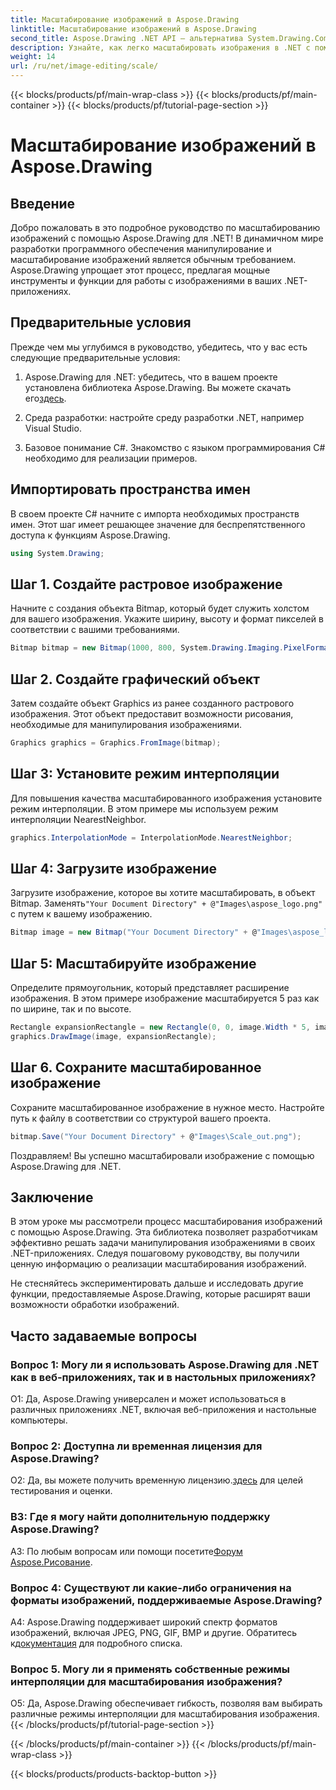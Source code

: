 ```yaml
---
title: Масштабирование изображений в Aspose.Drawing
linktitle: Масштабирование изображений в Aspose.Drawing
second_title: Aspose.Drawing .NET API — альтернатива System.Drawing.Common
description: Узнайте, как легко масштабировать изображения в .NET с помощью Aspose.Drawing. Наше пошаговое руководство обеспечивает плавную интеграцию и предоставляет мощные возможности манипулирования изображениями.
weight: 14
url: /ru/net/image-editing/scale/
---
```


{{< blocks/products/pf/main-wrap-class >}}
{{< blocks/products/pf/main-container >}}
{{< blocks/products/pf/tutorial-page-section >}}

# Масштабирование изображений в Aspose.Drawing

## Введение

Добро пожаловать в это подробное руководство по масштабированию изображений с помощью Aspose.Drawing для .NET! В динамичном мире разработки программного обеспечения манипулирование и масштабирование изображений является обычным требованием. Aspose.Drawing упрощает этот процесс, предлагая мощные инструменты и функции для работы с изображениями в ваших .NET-приложениях.

## Предварительные условия

Прежде чем мы углубимся в руководство, убедитесь, что у вас есть следующие предварительные условия:

1.  Aspose.Drawing для .NET: убедитесь, что в вашем проекте установлена библиотека Aspose.Drawing. Вы можете скачать его[здесь](https://releases.aspose.com/drawing/net/).

2. Среда разработки: настройте среду разработки .NET, например Visual Studio.

3. Базовое понимание C#. Знакомство с языком программирования C# необходимо для реализации примеров.

## Импортировать пространства имен

В своем проекте C# начните с импорта необходимых пространств имен. Этот шаг имеет решающее значение для беспрепятственного доступа к функциям Aspose.Drawing.

```csharp
using System.Drawing;
```

## Шаг 1. Создайте растровое изображение

Начните с создания объекта Bitmap, который будет служить холстом для вашего изображения. Укажите ширину, высоту и формат пикселей в соответствии с вашими требованиями.

```csharp
Bitmap bitmap = new Bitmap(1000, 800, System.Drawing.Imaging.PixelFormat.Format32bppPArgb);
```

## Шаг 2. Создайте графический объект

Затем создайте объект Graphics из ранее созданного растрового изображения. Этот объект предоставит возможности рисования, необходимые для манипулирования изображениями.

```csharp
Graphics graphics = Graphics.FromImage(bitmap);
```

## Шаг 3: Установите режим интерполяции

Для повышения качества масштабированного изображения установите режим интерполяции. В этом примере мы используем режим интерполяции NearestNeighbor.

```csharp
graphics.InterpolationMode = InterpolationMode.NearestNeighbor;
```

## Шаг 4: Загрузите изображение

 Загрузите изображение, которое вы хотите масштабировать, в объект Bitmap. Заменять`"Your Document Directory" + @"Images\aspose_logo.png"` с путем к вашему изображению.

```csharp
Bitmap image = new Bitmap("Your Document Directory" + @"Images\aspose_logo.png");
```

## Шаг 5: Масштабируйте изображение

Определите прямоугольник, который представляет расширение изображения. В этом примере изображение масштабируется 5 раз как по ширине, так и по высоте.

```csharp
Rectangle expansionRectangle = new Rectangle(0, 0, image.Width * 5, image.Height * 5);
graphics.DrawImage(image, expansionRectangle);
```

## Шаг 6. Сохраните масштабированное изображение

Сохраните масштабированное изображение в нужное место. Настройте путь к файлу в соответствии со структурой вашего проекта.

```csharp
bitmap.Save("Your Document Directory" + @"Images\Scale_out.png");
```

Поздравляем! Вы успешно масштабировали изображение с помощью Aspose.Drawing для .NET.

## Заключение

В этом уроке мы рассмотрели процесс масштабирования изображений с помощью Aspose.Drawing. Эта библиотека позволяет разработчикам эффективно решать задачи манипулирования изображениями в своих .NET-приложениях. Следуя пошаговому руководству, вы получили ценную информацию о реализации масштабирования изображений.

Не стесняйтесь экспериментировать дальше и исследовать другие функции, предоставляемые Aspose.Drawing, которые расширят ваши возможности обработки изображений.

## Часто задаваемые вопросы

### Вопрос 1: Могу ли я использовать Aspose.Drawing для .NET как в веб-приложениях, так и в настольных приложениях?

О1: Да, Aspose.Drawing универсален и может использоваться в различных приложениях .NET, включая веб-приложения и настольные компьютеры.

### Вопрос 2: Доступна ли временная лицензия для Aspose.Drawing?

 О2: Да, вы можете получить временную лицензию.[здесь](https://purchase.aspose.com/temporary-license/) для целей тестирования и оценки.

### В3: Где я могу найти дополнительную поддержку Aspose.Drawing?

 A3: По любым вопросам или помощи посетите[Форум Aspose.Рисование](https://forum.aspose.com/c/diagram/17).

### Вопрос 4: Существуют ли какие-либо ограничения на форматы изображений, поддерживаемые Aspose.Drawing?

 A4: Aspose.Drawing поддерживает широкий спектр форматов изображений, включая JPEG, PNG, GIF, BMP и другие. Обратитесь к[документация](https://reference.aspose.com/drawing/net/) для подробного списка.

### Вопрос 5. Могу ли я применять собственные режимы интерполяции для масштабирования изображения?

О5: Да, Aspose.Drawing обеспечивает гибкость, позволяя вам выбирать различные режимы интерполяции для масштабирования изображения.
{{< /blocks/products/pf/tutorial-page-section >}}

{{< /blocks/products/pf/main-container >}}
{{< /blocks/products/pf/main-wrap-class >}}

{{< blocks/products/products-backtop-button >}}
